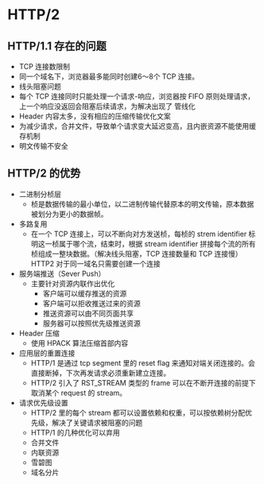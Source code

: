 # HTTP/2

## HTTP/1.1 存在的问题
- TCP 连接数限制
- 同一个域名下，浏览器最多能同时创建6～8个 TCP 连接。
- 线头阻塞问题
- 每个 TCP 连接同时只能处理一个请求-响应，浏览器按 FIFO 原则处理请求，上一个响应没返回会阻塞后续请求，为解决出现了 管线化
- Header 内容太多，没有相应的压缩传输优化文案
- 为减少请求，合并文件，导致单个请求变大延迟变高，且内嵌资源不能使用缓存机制
- 明文传输不安全

## HTTP/2 的优势
- 二进制分桢层
    - 桢是数据传输的最小单位，以二进制传输代替原本的明文传输，原本数据被划分为更小的数据帧。
- 多路复用
    - 在一个 TCP 连接上，可以不断向对方发送桢，每桢的 strem identifier 标明这一桢属于哪个流，结束时，根据 stream identifier 拼接每个流的所有桢组成一整块数据。（解决线头阻塞，TCP 连接数量和 TCP 连接慢）HTTP2 对于同一域名只需要创建一个连接
- 服务端推送（Sever Push）
    - 主要针对资源内联作出优化
        - 客户端可以缓存推送的资源
        - 客户端可以拒收推送过来的资源
        - 推送资源可以由不同页面共享
        - 服务器可以按照优先级推送资源
- Header 压缩
    - 使用 HPACK 算法压缩首部内容
- 应用层的重置连接
    - HTTP/1 是通过 tcp segment 里的 reset flag 来通知对端关闭连接的。会直接断掉，下次再发请求必须重新建立连接。
    - HTTP/2 引入了 RST_STREAM 类型的 frame 可以在不断开连接的前提下取消某个 request 的
stream。
- 请求优先级设置
    - HTTP/2 里的每个 stream 都可以设置依赖和权重，可以按依赖树分配优先级，解决了关键请求被阻塞的问题
    - HTTP/1 的几种优化可以弃用
    - 合并文件
    - 内联资源
    - 雪碧图
    - 域名分片

